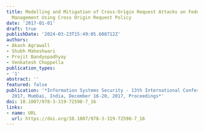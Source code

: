 ```yaml
---
title: Modelling and Mitigation of Cross-Origin Request Attacks on Federated Identity
  Management Using Cross Origin Request Policy
date: '2017-01-01'
draft: true
publishDate: '2024-03-23T15:49:05.608712Z'
authors:
- Akash Agrawall
- Shubh Maheshwari
- Projit Bandyopadhyay
- Venkatesh Choppella
publication_types:
- '1'
abstract: ''
featured: false
publication: '*Information Systems Security - 13th International Conference, ICISS
  2017, Mumbai, India, December 16-20, 2017, Proceedings*'
doi: 10.1007/978-3-319-72598-7_16
links:
- name: URL
  url: https://doi.org/10.1007/978-3-319-72598-7_16
---
```



